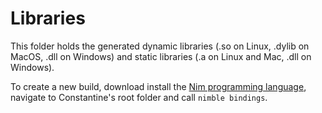 # Libraries

This folder holds the generated dynamic libraries (.so on Linux,  .dylib on MacOS, .dll on Windows) and static libraries (.a on Linux and Mac, .dll on Windows).

To create a new build, download install the [Nim programming language](https://nim-lang.org/install.html), navigate to Constantine's root folder and call `nimble bindings`.